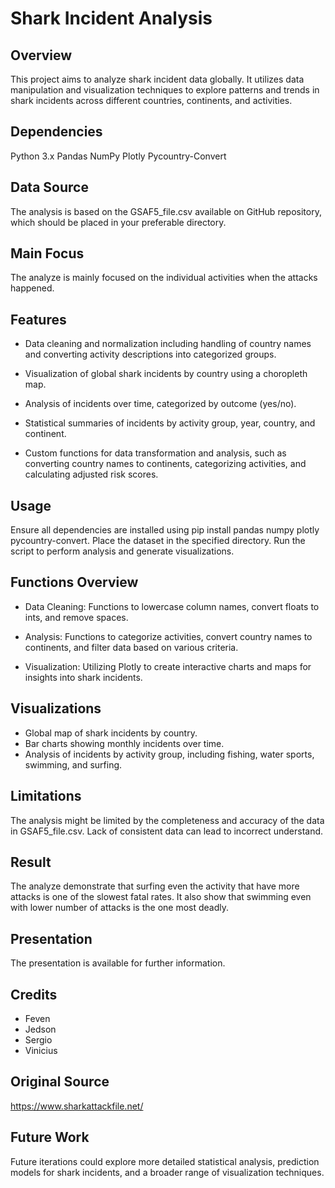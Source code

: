 # Shark Incident Analysis

## Overview
This project aims to analyze shark incident data globally. It utilizes data manipulation and visualization techniques to explore patterns and trends in shark incidents across different countries, continents, and activities.

## Dependencies
Python 3.x
Pandas
NumPy
Plotly
Pycountry-Convert

## Data Source
The analysis is based on the GSAF5_file.csv available on GitHub repository, which should be placed in your preferable directory.

## Main Focus
The analyze is mainly focused on the individual activities when the attacks happened.

## Features
* Data cleaning and normalization including handling of country names and converting activity descriptions into categorized groups.

* Visualization of global shark incidents by country using a choropleth map.

* Analysis of incidents over time, categorized by outcome (yes/no).

* Statistical summaries of incidents by activity group, year, country, and continent.

* Custom functions for data transformation and analysis, such as converting country names to continents, categorizing activities, and calculating adjusted risk scores.

## Usage
Ensure all dependencies are installed using pip install pandas numpy plotly pycountry-convert.
Place the dataset in the specified directory.
Run the script to perform analysis and generate visualizations.

## Functions Overview
* Data Cleaning: Functions to lowercase column names, convert floats to ints, and remove spaces.

* Analysis: Functions to categorize activities, convert country names to continents, and filter data based on various criteria.

* Visualization: Utilizing Plotly to create interactive charts and maps for insights into shark incidents.

## Visualizations
* Global map of shark incidents by country.
* Bar charts showing monthly incidents over time.
* Analysis of incidents by activity group, including fishing, water sports, swimming, and surfing.

## Limitations
The analysis might be limited by the completeness and accuracy of the data in GSAF5_file.csv.
Lack of consistent data can lead to incorrect understand.

## Result
The analyze demonstrate that surfing even the activity that have more attacks is one of the slowest fatal rates. It also show that swimming even with lower number of attacks is the one most deadly.

## Presentation
The presentation is available for further information.

## Credits 
* Feven
* Jedson
* Sergio
* Vinicius

## Original Source
https://www.sharkattackfile.net/

## Future Work
Future iterations could explore more detailed statistical analysis, prediction models for shark incidents, and a broader range of visualization techniques.
